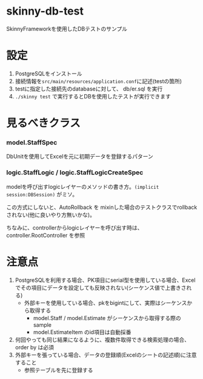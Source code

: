 # skinny-db-test
SkinnyFrameworkを使用したDBテストのサンプル

# 設定

1. PostgreSQLをインストール
2. 接続情報を`src/main/resources/application.conf`に記述(testの箇所)
3. testに指定した接続先のdatabaseに対して、 db/er.sql を実行
4. `./skinny test` で実行するとDBを使用したテストが実行できます

# 見るべきクラス
### model.StaffSpec

DbUnitを使用してExcelを元に初期データを登録するパターン

### logic.StaffLogic / logic.StaffLogicCreateSpec

modelを呼び出すlogicレイヤーのメソッドの書き方。`(implicit session:DBSession)` がミソ。

この方式にしないと、AutoRollback を mixinした場合のテストクラスでrollbackされない(他に良いやり方無いかな)。

ちなみに、controllerからlogicレイヤーを呼び出す時は、controller.RootController を参照

# 注意点

1. PostgreSQLを利用する場合、PK項目にserial型を使用している場合、Excelでその項目にデータを設定しても反映されない(シーケンス値で上書きされる)
    * 外部キーを使用している場合、pkをbigintにして、実際はシーケンスから取得する
        * model.Staff / model.Estimate がシーケンスから取得する際のsample
        * model.EstimateItem のid項目は自動採番
2. 何回やっても同じ結果になるように、複数件取得できる検索処理の場合、order by は必須
3. 外部キーを張っている場合、データの登録順(Excelのシートの記述順)に注意すること
    * 参照テーブルを先に登録する
